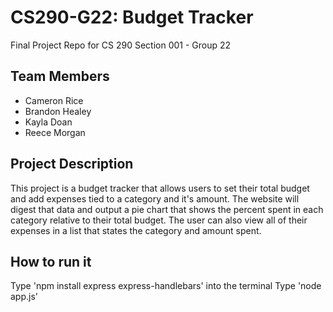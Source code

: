 # CS290-G22: Budget Tracker
Final Project Repo for CS 290 Section 001 - Group 22

## Team Members
* Cameron Rice
* Brandon Healey
* Kayla Doan
* Reece Morgan

## Project Description
This project is a budget tracker that allows users to set their total budget and add expenses 
tied to a category and it's amount. The website will digest that data and output a pie chart that
shows the percent spent in each category relative to their total budget. The user can also view all
of their expenses in a list that states the category and amount spent. 

## How to run it
Type 'npm install express express-handlebars' into the terminal
Type 'node app.js'

